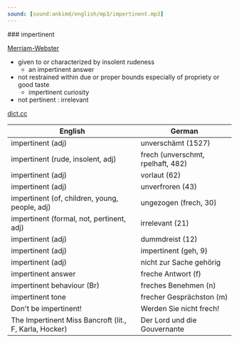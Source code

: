 ```yaml
---
sound: [sound:ankimd/english/mp3/impertinent.mp3]
---
```


\### impertinent

[Merriam-Webster](https://www.merriam-webster.com/dictionary/impertinent)

- given to or characterized by insolent rudeness
    - an impertinent answer
- not restrained within due or proper bounds especially of propriety or good taste
    - impertinent curiosity
- not pertinent : irrelevant

[dict.cc](https://www.dict.cc/impertinent)

| English        | German       |
| -------------- | ------------ |
| impertinent (adj) | unverschämt (1527) |
| impertinent (rude, insolent, adj) | frech (unverschmt, rpelhaft, 482) |
| impertinent (adj) | vorlaut (62) |
| impertinent (adj) | unverfroren (43) |
| impertinent (of, children, young, people, adj) | ungezogen (frech, 30) |
| impertinent (formal, not, pertinent, adj) | irrelevant (21) |
| impertinent (adj) | dummdreist (12) |
| impertinent (adj) | impertinent (geh, 9) |
| impertinent (adj) | nicht zur Sache gehörig |
| impertinent answer | freche Antwort (f) |
| impertinent behaviour (Br) | freches Benehmen (n) |
| impertinent tone | frecher Gesprächston (m) |
| Don't be impertinent! | Werden Sie nicht frech! |
| The Impertinent Miss Bancroft (lit., F, Karla, Hocker) | Der Lord und die Gouvernante |
